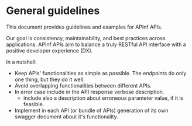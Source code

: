 # General guidelines

This document provides guidelines and examples for APInf APIs. 

Our goal is consistency, maintainability, and best practices across applications. APInf APIs aim to balance a truly RESTful API interface with a positive developer experience \(DX\).

In a nutshell:

* Keep APIs' functionalities as simple as possible. The endpoints do only one thing, but they do it well.
* Avoid overlapping functionalities between different APIs.
* In error case include in the API response verbose description. 
  * include also a description about erroneous parameter value, if it is feasible.
* Implement in each API \(or bundle of APIs\) generation of its own swagger document about it's functionality.





